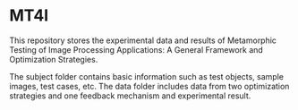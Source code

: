 # MT4I

This repository stores the experimental data and results of Metamorphic Testing of Image Processing Applications: A General Framework and Optimization Strategies.

The subject folder contains basic information such as test objects, sample images, test cases, etc. The data folder includes data from two optimization strategies and one feedback mechanism and experimental result.
